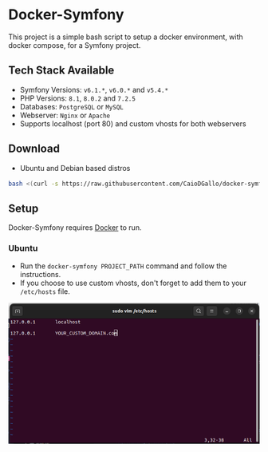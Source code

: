 # Docker-Symfony

This project is a simple bash script to setup a docker environment, with docker compose, for a Symfony project.

## Tech Stack Available

- Symfony Versions: `v6.1.*`, `v6.0.*` and `v5.4.*`
- PHP Versions: `8.1`, `8.0.2` and `7.2.5`
- Databases: `PostgreSQL` or `MySQL`
- Webserver: `Nginx` or `Apache`
- Supports localhost (port 80) and custom vhosts for both webservers

## Download

- Ubuntu and Debian based distros
```sh
bash <(curl -s https://raw.githubusercontent.com/CaioDGallo/docker-symfony/main/install.sh)
```

## Setup

Docker-Symfony requires [Docker](https://docs.docker.com/engine/install/) to run.

### Ubuntu

- Run the `docker-symfony PROJECT_PATH` command and follow the instructions.
- If you choose to use custom vhosts, don't forget to add them to your `/etc/hosts` file.

![VHOSTS](docs/vhosts.png?raw=true "vhosts instruction")